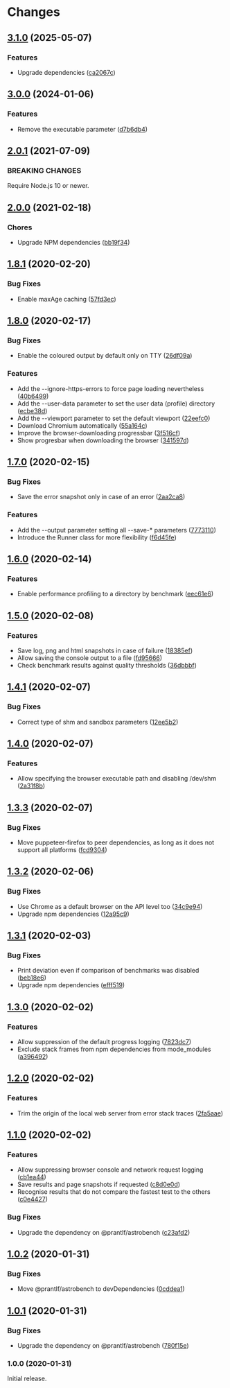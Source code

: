 # Changes

## [3.1.0](https://github.com/prantlf/astrobench-cli/compare/v3.0.0...v3.1.0) (2025-05-07)

### Features

* Upgrade dependencies ([ca2067c](https://github.com/prantlf/astrobench-cli/commit/ca2067cf62a0ccea60c94e4c476f0a4f21b9304d))

## [3.0.0](https://github.com/prantlf/astrobench-cli/compare/v2.0.1...v3.0.0) (2024-01-06)

### Features

* Remove the executable parameter ([d7b6db4](https://github.com/prantlf/astrobench-cli/commit/d7b6db4a543d857c34efdb309bfc463bfe6cedd5))

## [2.0.1](https://github.com/prantlf/astrobench-cli/compare/v2.0.0...v2.0.1) (2021-07-09)

### BREAKING CHANGES

Require Node.js 10 or newer.

## [2.0.0](https://github.com/prantlf/astrobench-cli/compare/v1.8.1...v2.0.0) (2021-02-18)

### Chores

* Upgrade NPM dependencies ([bb19f34](https://github.com/prantlf/astrobench-cli/commit/bb19f34acc68bb4ec5e883d35f751ed50ee049cd))

## [1.8.1](https://github.com/prantlf/astrobench-cli/compare/v1.8.0...v1.8.1) (2020-02-20)

### Bug Fixes

* Enable maxAge caching ([57fd3ec](https://github.com/prantlf/astrobench-cli/commit/57fd3ece73ba3057bd1b2ddd64b728f98af779a3))

## [1.8.0](https://github.com/prantlf/astrobench-cli/compare/v1.7.0...v1.8.0) (2020-02-17)

### Bug Fixes

* Enable the coloured output by default only on TTY ([26df09a](https://github.com/prantlf/astrobench-cli/commit/26df09a8dc225935b96c04c925f4066a9254b78c))

### Features

* Add the --ignore-https-errors to force page loading nevertheless ([40b6499](https://github.com/prantlf/astrobench-cli/commit/40b649922115cb0784182a042d48da19f059284a))
* Add the --user-data parameter to set the user data (profile) directory ([ecbe38d](https://github.com/prantlf/astrobench-cli/commit/ecbe38deab6517efea198ff0a6e12a4e58e8a178))
* Add the --viewport parameter to set the default viewport ([22eefc0](https://github.com/prantlf/astrobench-cli/commit/22eefc0e63c8cbf36c004fc49f43e81fb4c9f840))
* Download Chromium automatically ([55a164c](https://github.com/prantlf/astrobench-cli/commit/55a164c12689f9ad7c00dad4090596ca83d25304))
* Improve the browser-downloading progressbar ([3f516cf](https://github.com/prantlf/astrobench-cli/commit/3f516cfa9e7894724c31ab3723670f53cd5594b6))
* Show progresbar when downloading the browser ([341597d](https://github.com/prantlf/astrobench-cli/commit/341597d249ce621048f2adbc53e4334fefa9a779))

## [1.7.0](https://github.com/prantlf/astrobench-cli/compare/v1.6.0...v1.7.0) (2020-02-15)

### Bug Fixes

* Save the error snapshot only in case of an error ([2aa2ca8](https://github.com/prantlf/astrobench-cli/commit/2aa2ca8a9169ee02e6aad7e7904c1cbf3a7debdc))

### Features

* Add the --output parameter setting all --save-* parameters ([7773110](https://github.com/prantlf/astrobench-cli/commit/7773110a0d1144505dc53256f1fcd56aaf29610a))
* Introduce the Runner class for more flexibility ([f6d45fe](https://github.com/prantlf/astrobench-cli/commit/f6d45fe97211c72c31b36ec4cc6cf9361dc03251))

## [1.6.0](https://github.com/prantlf/astrobench-cli/compare/v1.5.0...v1.6.0) (2020-02-14)

### Features

* Enable performance profiling to a directory by benchmark ([eec61e6](https://github.com/prantlf/astrobench-cli/commit/eec61e65118d89b33a274b91dff037988a1580b1))

## [1.5.0](https://github.com/prantlf/astrobench-cli/compare/v1.4.1...v1.5.0) (2020-02-08)

### Features

* Save log, png and html snapshots in case of failure ([18385ef](https://github.com/prantlf/astrobench-cli/commit/18385ef9ef4a3f36239c4a621f00a97d971a8831))
* Allow saving the console output to a file ([fd95666](https://github.com/prantlf/astrobench-cli/commit/fd956665fcee6756b2ffc20e44a68b58e16340d0))
* Check benchmark results against quality thresholds ([36dbbbf](https://github.com/prantlf/astrobench-cli/commit/36dbbbf941d1783413bf7f0b1c0ce56e009bf8a0))

## [1.4.1](https://github.com/prantlf/astrobench-cli/compare/v1.4.0...v1.4.1) (2020-02-07)

### Bug Fixes

* Correct type of shm and sandbox parameters ([12ee5b2](https://github.com/prantlf/astrobench-cli/commit/12ee5b296b036e858bdc5439cd69e3e84f33d7bc))

## [1.4.0](https://github.com/prantlf/astrobench-cli/compare/v1.3.3...v1.4.0) (2020-02-07)

### Features

* Allow specifying the browser executable path and disabling /dev/shm ([2a31f8b](https://github.com/prantlf/astrobench-cli/commit/2a31f8b87a638ee33b256a1fc0a577cf03097579))

## [1.3.3](https://github.com/prantlf/astrobench-cli/compare/v1.3.2...v1.3.3) (2020-02-07)

### Bug Fixes

* Move puppeteer-firefox to peer dependencies, as long as it does not support all platforms ([fcd9304](https://github.com/prantlf/astrobench-cli/commit/fcd9304bdd7e74b878165b9eb63071c5439bc7b7))

## [1.3.2](https://github.com/prantlf/astrobench-cli/compare/v1.3.1...v1.3.2) (2020-02-06)

### Bug Fixes

* Use Chrome as a default browser on the API level too ([34c9e94](https://github.com/prantlf/astrobench-cli/commit/34c9e947664733984eaa2eac6932daa24f3f9db5))
* Upgrade npm dependencies ([12a95c9](https://github.com/prantlf/astrobench-cli/commit/12a95c9b682a1bfd3da703087b478014996e121f))

## [1.3.1](https://github.com/prantlf/astrobench-cli/compare/v1.3.0...v1.3.1) (2020-02-03)

### Bug Fixes

* Print deviation even if comparison of benchmarks was disabled ([beb18e6](https://github.com/prantlf/astrobench-cli/commit/beb18e6f51d78e632aa237601857bd6fa74c9ccc))
* Upgrade npm dependencies ([efff519](https://github.com/prantlf/astrobench-cli/commit/efff5199b1cac67072fd0f9ffed60f0221e985d1))

## [1.3.0](https://github.com/prantlf/astrobench-cli/compare/v1.2.0...v1.3.0) (2020-02-02)

### Features

* Allow suppression of the default progress logging ([7823dc7](https://github.com/prantlf/astrobench-cli/commit/7823dc78e43e7126439e3fe57a21099bfeeae96f))
* Exclude stack frames from npm dependencies from mode_modules ([a396492](https://github.com/prantlf/astrobench-cli/commit/a3964927999214a64ca193e0a38903c6b2131b29))

## [1.2.0](https://github.com/prantlf/astrobench-cli/compare/v1.1.0...v1.2.0) (2020-02-02)

### Features

* Trim the origin of the local web server from error stack traces ([2fa5aae](https://github.com/prantlf/astrobench-cli/commit/2fa5aae4801f934d77c0e04b675f3283c775fc1e))

## [1.1.0](https://github.com/prantlf/astrobench-cli/compare/v1.0.2...v1.1.0) (2020-02-02)

### Features

* Allow suppressing browser console and network request logging ([cb1ea44](https://github.com/prantlf/astrobench/commit/cb1ea44524ae3cc153c4afd02e4fa522b277e94b))
* Save results and page snapshots if requested ([c8d0e0d](https://github.com/prantlf/astrobench/commit/c8d0e0d901033dafed2dd8cc1bddefa364e9cb4b))
* Recognise results that do not compare the fastest test to the others ([c0e4427](https://github.com/prantlf/astrobench/commit/c0e442730b3679fc34bf1938d5c5ce3869808338))

### Bug Fixes

* Upgrade the dependency on @prantlf/astrobench ([c23afd2](https://github.com/prantlf/astrobench/commit/c23afd262e69d1c0278c3f190a2c9d28a99d45c9))

## [1.0.2](https://github.com/prantlf/astrobench-cli/compare/v1.0.1...v1.0.2) (2020-01-31)

### Bug Fixes

* Move @prantlf/astrobench to devDependencies ([0cddea1](https://github.com/prantlf/astrobench/commit/0cddea1acdcc6b8d027d742b23e3eea303f8b8cc))

## [1.0.1](https://github.com/prantlf/astrobench-cli/compare/v1.0.0...v1.0.1) (2020-01-31)

### Bug Fixes

* Upgrade the dependency on @prantlf/astrobench ([780f15e](https://github.com/prantlf/astrobench/commit/780f15e1841c20d7425ace7b7c7216efa001d268))

### 1.0.0 (2020-01-31)

Initial release.
